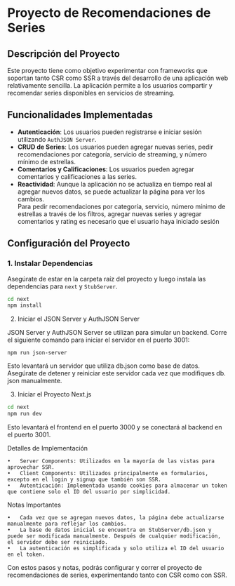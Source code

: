 # Proyecto de Recomendaciones de Series

## Descripción del Proyecto

Este proyecto tiene como objetivo experimentar con frameworks que soportan tanto CSR como SSR a través del desarrollo de una aplicación web relativamente sencilla. La aplicación permite a los usuarios compartir y recomendar series disponibles en servicios de streaming.

## Funcionalidades Implementadas

- **Autenticación**: Los usuarios pueden registrarse e iniciar sesión utilizando `AuthJSON Server`.
- **CRUD de Series**: Los usuarios pueden agregar nuevas series, pedir recomendaciones por categoría, servicio de streaming, y número mínimo de estrellas.
- **Comentarios y Calificaciones**: Los usuarios pueden agregar comentarios y calificaciones a las series.
- **Reactividad**: Aunque la aplicación no se actualiza en tiempo real al agregar nuevos datos, se puede actualizar la página para ver los cambios.  
  Para pedir recomendaciones por categoría, servicio, número mínimo de estrellas a través de los filtros, agregar nuevas series y agregar comentarios y rating es necesario que el usuario haya iniciado sesión

## Configuración del Proyecto

### 1. Instalar Dependencias

Asegúrate de estar en la carpeta raíz del proyecto y luego instala las dependencias para `next` y `StubServer`.

```bash
cd next
npm install
```

2. Iniciar el JSON Server y AuthJSON Server

JSON Server y AuthJSON Server se utilizan para simular un backend. Corre el siguiente comando para iniciar el servidor en el puerto 3001:

`npm run json-server`

Esto levantará un servidor que utiliza db.json como base de datos. Asegúrate de detener y reiniciar este servidor cada vez que modifiques db.
json manualmente.

3. Iniciar el Proyecto Next.js

```bash
cd next
npm run dev
```

Esto levantará el frontend en el puerto 3000 y se conectará al backend en el puerto 3001.

Detalles de Implementación

    •	Server Components: Utilizados en la mayoría de las vistas para aprovechar SSR.
    •	Client Components: Utilizados principalmente en formularios, excepto en el login y signup que también son SSR.
    •	Autenticación: Implementada usando cookies para almacenar un token que contiene solo el ID del usuario por simplicidad.

Notas Importantes

    •	Cada vez que se agregan nuevos datos, la página debe actualizarse manualmente para reflejar los cambios.
    •	La base de datos inicial se encuentra en StubServer/db.json y puede ser modificada manualmente. Después de cualquier modificación, el servidor debe ser reiniciado.
    •	La autenticación es simplificada y solo utiliza el ID del usuario en el token.

Con estos pasos y notas, podrás configurar y correr el proyecto de recomendaciones de series, experimentando tanto con CSR como con SSR.
